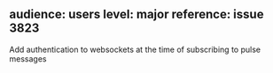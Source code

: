 audience: users
level: major
reference: issue 3823
---
Add authentication to websockets at the time of subscribing to pulse messages
